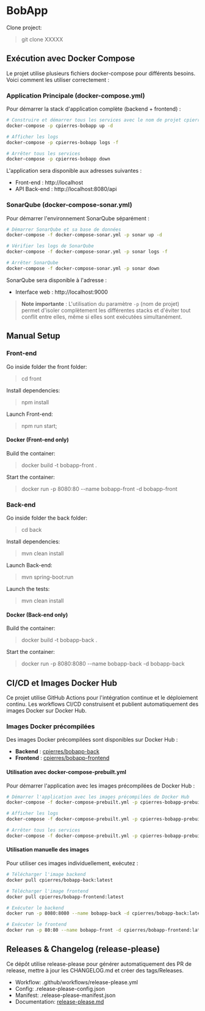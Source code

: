 # BobApp

Clone project:

> git clone XXXXX

## Exécution avec Docker Compose

Le projet utilise plusieurs fichiers docker-compose pour différents besoins. Voici comment les utiliser correctement :

### Application Principale (docker-compose.yml)

Pour démarrer la stack d'application complète (backend + frontend) :

```bash
# Construire et démarrer tous les services avec le nom de projet cpierres-bobapp
docker-compose -p cpierres-bobapp up -d

# Afficher les logs
docker-compose -p cpierres-bobapp logs -f

# Arrêter tous les services
docker-compose -p cpierres-bobapp down
```

L'application sera disponible aux adresses suivantes :
- Front-end : http://localhost
- API Back-end : http://localhost:8080/api

### SonarQube (docker-compose-sonar.yml)

Pour démarrer l'environnement SonarQube séparément :

```bash
# Démarrer SonarQube et sa base de données
docker-compose -f docker-compose-sonar.yml -p sonar up -d

# Vérifier les logs de SonarQube
docker-compose -f docker-compose-sonar.yml -p sonar logs -f

# Arrêter SonarQube
docker-compose -f docker-compose-sonar.yml -p sonar down
```

SonarQube sera disponible à l'adresse :
- Interface web : http://localhost:9000

> **Note importante** : L'utilisation du paramètre `-p` (nom de projet) permet d'isoler complètement les différentes stacks et d'éviter tout conflit entre elles, même si elles sont exécutées simultanément.

## Manual Setup

### Front-end 

Go inside folder the front folder:

> cd front

Install dependencies:

> npm install

Launch Front-end:

> npm run start;

#### Docker (Front-end only)

Build the container:

> docker build -t bobapp-front .  

Start the container:

> docker run -p 8080:80 --name bobapp-front -d bobapp-front

### Back-end

Go inside folder the back folder:

> cd back

Install dependencies:

> mvn clean install

Launch Back-end:

>  mvn spring-boot:run

Launch the tests:

> mvn clean install

#### Docker (Back-end only)

Build the container:

> docker build -t bobapp-back .  

Start the container:

> docker run -p 8080:8080 --name bobapp-back -d bobapp-back

## CI/CD et Images Docker Hub

Ce projet utilise GitHub Actions pour l'intégration continue et le déploiement continu.
Les workflows CI/CD construisent et publient automatiquement des images Docker sur Docker Hub.

### Images Docker précompilées

Des images Docker précompilées sont disponibles sur Docker Hub :

- **Backend** : [cpierres/bobapp-back](https://hub.docker.com/repository/docker/cpierres/bobapp-back/general)
- **Frontend** : [cpierres/bobapp-frontend](https://hub.docker.com/repository/docker/cpierres/bobapp-frontend/general)

#### Utilisation avec docker-compose-prebuilt.yml

Pour démarrer l'application avec les images précompilées de Docker Hub :

```bash
# Démarrer l'application avec les images précompilées de Docker Hub
docker-compose -f docker-compose-prebuilt.yml -p cpierres-bobapp-prebuilt up -d

# Afficher les logs
docker-compose -f docker-compose-prebuilt.yml -p cpierres-bobapp-prebuilt logs -f

# Arrêter tous les services
docker-compose -f docker-compose-prebuilt.yml -p cpierres-bobapp-prebuilt down
```

#### Utilisation manuelle des images

Pour utiliser ces images individuellement, exécutez :

```bash
# Télécharger l'image backend
docker pull cpierres/bobapp-back:latest

# Télécharger l'image frontend
docker pull cpierres/bobapp-frontend:latest

# Exécuter le backend
docker run -p 8080:8080 --name bobapp-back -d cpierres/bobapp-back:latest

# Exécuter le frontend
docker run -p 80:80 --name bobapp-front -d cpierres/bobapp-frontend:latest
```



## Releases & Changelog (release-please)

Ce dépôt utilise release-please pour générer automatiquement des PR de release, mettre à jour les CHANGELOG.md et créer des tags/Releases.

- Workflow: .github/workflows/release-please.yml
- Config: .release-please-config.json
- Manifest: .release-please-manifest.json
- Documentation: [release-please.md](./release-please.md)
